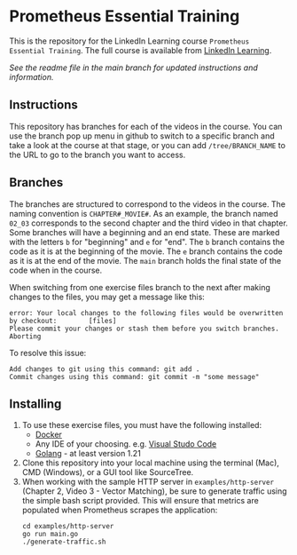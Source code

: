 # Prometheus Essential Training
This is the repository for the LinkedIn Learning course `Prometheus Essential Training`. The full course is available from [LinkedIn Learning][lil-course-url].

_See the readme file in the main branch for updated instructions and information._
## Instructions
This repository has branches for each of the videos in the course. You can use the branch pop up menu in github to switch to a specific branch and take a look at the course at that stage, or you can add `/tree/BRANCH_NAME` to the URL to go to the branch you want to access.

## Branches
The branches are structured to correspond to the videos in the course. The naming convention is `CHAPTER#_MOVIE#`. As an example, the branch named `02_03` corresponds to the second chapter and the third video in that chapter. 
Some branches will have a beginning and an end state. These are marked with the letters `b` for "beginning" and `e` for "end". The `b` branch contains the code as it is at the beginning of the movie. The `e` branch contains the code as it is at the end of the movie. The `main` branch holds the final state of the code when in the course.

When switching from one exercise files branch to the next after making changes to the files, you may get a message like this:

    error: Your local changes to the following files would be overwritten by checkout:        [files]
    Please commit your changes or stash them before you switch branches.
    Aborting

To resolve this issue:
	
    Add changes to git using this command: git add .
	Commit changes using this command: git commit -m "some message"

## Installing
1. To use these exercise files, you must have the following installed:
	- [Docker](https://docs.docker.com/desktop/install/mac-install/)
    - Any IDE of your choosing. e.g. [Visual Studo Code](https://visualstudio.microsoft.com/)
    - [Golang](https://go.dev/doc/install) - at least version 1.21
2. Clone this repository into your local machine using the terminal (Mac), CMD (Windows), or a GUI tool like SourceTree.
3. When working with the sample HTTP server in `examples/http-server` (Chapter 2, Video 3 - Vector Matching), be sure to generate traffic using the simple bash script provided. This will ensure that metrics are populated when Prometheus scrapes the application:
    ```
    cd examples/http-server
    go run main.go
    ./generate-traffic.sh
    ```

[0]: # (Replace these placeholder URLs with actual course URLs)

[lil-course-url]: https://www.linkedin.com/learning/
[lil-thumbnail-url]: http://

